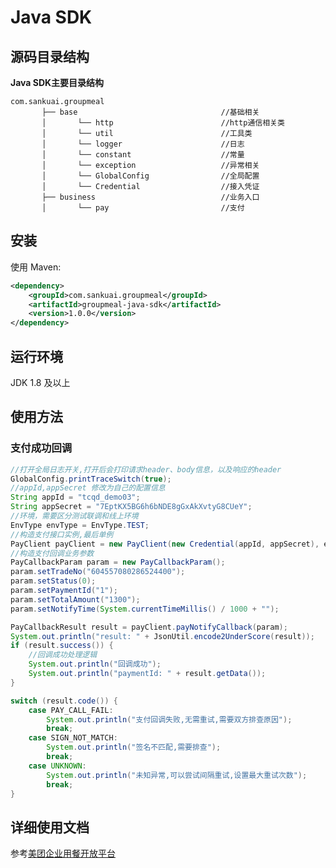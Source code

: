 # Java SDK

## 源码目录结构
**Java SDK主要目录结构**

    com.sankuai.groupmeal
           ├── base                                //基础相关
           │       └── http                        //http通信相关类
           │       └── util                        //工具类
           │       └── logger                      //日志
           │       └── constant                    //常量
           │       └── exception                   //异常相关
           │       └── GlobalConfig                //全局配置
           │       └── Credential                  //接入凭证
           ├── business                            //业务入口
           │       └── pay                         //支付

## 安装
使用 Maven:
```xml
<dependency>
    <groupId>com.sankuai.groupmeal</groupId>
    <artifactId>groupmeal-java-sdk</artifactId>
    <version>1.0.0</version>
</dependency>
```

## 运行环境

JDK 1.8 及以上

## 使用方法

### 支付成功回调
```Java
//打开全局日志开关,打开后会打印请求header、body信息，以及响应的header
GlobalConfig.printTraceSwitch(true);
//appId,appSecret 修改为自己的配置信息
String appId = "tcqd_demo03";
String appSecret = "7EptKX5BG6h6bNDE8gGxAkXvtyG8CUeY";
//环境，需要区分测试联调和线上环境
EnvType envType = EnvType.TEST;
//构造支付接口实例,最后单例
PayClient payClient = new PayClient(new Credential(appId, appSecret), envType);
//构造支付回调业务参数
PayCallbackParam param = new PayCallbackParam();
param.setTradeNo("604557080286524400");
param.setStatus(0);
param.setPaymentId("1");
param.setTotalAmount("1300");
param.setNotifyTime(System.currentTimeMillis() / 1000 + "");

PayCallbackResult result = payClient.payNotifyCallback(param);
System.out.println("result: " + JsonUtil.encode2UnderScore(result));
if (result.success()) {
    //回调成功处理逻辑
    System.out.println("回调成功");
    System.out.println("paymentId: " + result.getData());
}

switch (result.code()) {
    case PAY_CALL_FAIL:
        System.out.println("支付回调失败,无需重试,需要双方排查原因");
        break;
    case SIGN_NOT_MATCH:
        System.out.println("签名不匹配,需要排查");
        break;
    case UNKNOWN:
        System.out.println("未知异常,可以尝试间隔重试,设置最大重试次数");
        break;
}

```

## 详细使用文档

参考[美团企业用餐开放平台](https://eps.meituan.com/open/2_channel/sdk)

